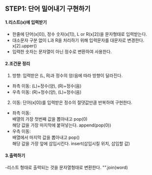 ## STEP1: 단어 밀어내기 구현하기
#### 1.리스트(x)에 입력받기
- 한줄에 단어(x[0]), 정수 숫자(x[1]), L or R(x[2])을 문자형태로 입력받는다.
- 대소문자 구분 없이 L과 R을 처리하기 위해 입력문자를 대문자로 변경한다. x[2].upper()
- 입력한 숫자는 문자열이 아닌 정수로 변환하여 사용한다. 

#### 2.조건문 정리
1. 방향: 입력받은 (L, R)과 정수의 양/음에 따라 방향이 달라진다.
- 좌측 이동: (L)+정수(양), (R)+정수(음)
- 우측 이동: (R)+정수(양), (L)+정수(음)

2. 이동: 단어(x[0])를 입력받은 정수의 절댓값만큼 반복하여 구현한다.
- 좌측 이동:<br>
배열의 가장 첫번째 값을 뽑아내고    pop(0) <br>
해당 값을 가장 마지막에 붙혀넣는다. append(pop(0))
- 우측 이동:<br>
배열에서 마지막 값을 뽑아내고       pop() <br>
해당 값을 가장 앞에 삽입시킨다.     insert(삽입시킬 위치, 삽입할 값)
 
 #### 3.출력하기
 -리스트 형태로 출력되는 것을 문자열형태로 변환한다. "".join(word)
 


